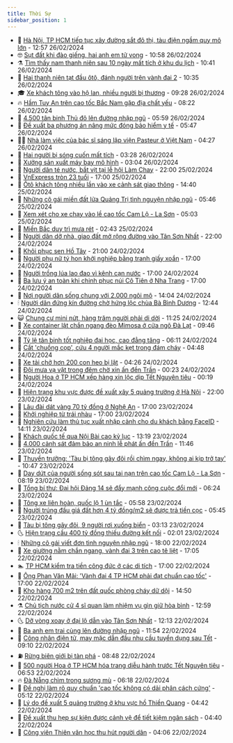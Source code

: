 ```yaml
---
title: Thời Sự
sidebar_position: 1
---
```


<!-- vnexpress-thoi-su:START -->
- 🦒 [Hà Nội, TP HCM tiếp tục xây đường sắt đô thị, tàu điện ngầm quy mô lớn](https://vnexpress.net/ha-noi-tp-hcm-tiep-tuc-xay-duong-sat-do-thi-tau-dien-ngam-quy-mo-lon-4715594.html) - 12:57 26/02/2024
- 🤓 [Sụt đất khi đào giếng, hai anh em tử vong](https://vnexpress.net/sut-dat-khi-dao-gieng-hai-anh-em-tu-vong-4715574.html) - 10:58 26/02/2024
- ⚗️ [Tìm thấy nam thanh niên sau 10 ngày mất tích ở khu du lịch](https://vnexpress.net/tim-thay-nam-thanh-nien-sau-10-ngay-mat-tich-o-khu-du-lich-4715542.html) - 10:41 26/02/2024
- 🌊 [Hai thanh niên tạt đầu ôtô, đánh người trên vành đai 2](https://vnexpress.net/hai-thanh-nien-tat-dau-oto-danh-nguoi-tren-vanh-dai-2-4715564.html) - 10:35 26/02/2024
- 🎓 [Xe khách tông vào hộ lan, nhiều người bị thương](https://vnexpress.net/xe-khach-tong-vao-ho-lan-nhieu-nguoi-bi-thuong-4715537.html) - 09:28 26/02/2024
- 🔥 [Hầm Tuy An trên cao tốc Bắc Nam gặp địa chất yếu](https://vnexpress.net/ham-tuy-an-tren-cao-toc-bac-nam-gap-dia-chat-yeu-4715365.html) - 08:22 26/02/2024
- 🦏 [4.500 tân binh Thủ đô lên đường nhập ngũ](https://vnexpress.net/4-500-tan-binh-thu-do-len-duong-nhap-ngu-4715393.html) - 05:59 26/02/2024
- 👺 [Đề xuất ba phương án nâng mức đóng bảo hiểm y tế](https://vnexpress.net/de-xuat-ba-phuong-an-nang-muc-dong-bao-hiem-y-te-4715418.html) - 05:47 26/02/2024
- 🧑‍🏫 [Nhà làm việc của bác sĩ sáng lập viện Pasteur ở Việt Nam](https://vnexpress.net/nha-lam-viec-cua-bac-si-sang-lap-vien-pasteur-o-viet-nam-4714965.html) - 04:27 26/02/2024
- 🚦 [Hai người bị sóng cuốn mất tích](https://vnexpress.net/hai-nguoi-bi-song-cuon-mat-tich-4715312.html) - 03:28 26/02/2024
- 🎉 [Xưởng sản xuất máy bay mô hình](https://vnexpress.net/xuong-san-xuat-may-bay-mo-hinh-4715052.html) - 03:04 26/02/2024
- 🦒 [Người dân té nước, bắt vịt tại lễ hội Làm Chay](https://vnexpress.net/nguoi-dan-te-nuoc-bat-vit-tai-le-hoi-lam-chay-4715246.html) - 22:00 25/02/2024
- 🤗 [VnExpress tròn 23 tuổi](https://vnexpress.net/vnexpress-tron-23-tuoi-4714668.html) - 17:00 25/02/2024
- 💼 [Ôtô khách tông nhiều lần vào xe cảnh sát giao thông](https://vnexpress.net/oto-khach-tong-nhieu-lan-vao-xe-canh-sat-giao-thong-4715213.html) - 14:40 25/02/2024
- 🤩 [Những cô gái miền đất lửa Quảng Trị tình nguyện nhập ngũ](https://vnexpress.net/nhung-co-gai-mien-dat-lua-quang-tri-tinh-nguyen-nhap-ngu-4715072.html) - 05:46 25/02/2024
- 🤡 [Xem xét cho xe chạy vào lề cao tốc Cam Lộ - La Sơn](https://vnexpress.net/xem-xet-cho-xe-chay-vao-le-cao-toc-cam-lo-la-son-4715109.html) - 05:03 25/02/2024
- 💯 [Miền Bắc duy trì mưa rét](https://vnexpress.net/mien-bac-duy-tri-mua-ret-4715089.html) - 02:43 25/02/2024
- 👺 [Người dân dỡ nhà, giao đất mở rộng đường vào Tân Sơn Nhất](https://vnexpress.net/nguoi-dan-do-nha-giao-dat-mo-rong-duong-vao-tan-son-nhat-4714901.html) - 22:00 24/02/2024
- 🌮 [Khôi phục sen Hồ Tây](https://vnexpress.net/khoi-phuc-sen-ho-tay-4715015.html) - 21:00 24/02/2024
- 🥸 [Người phụ nữ tý hon khởi nghiệp bằng tranh giấy xoắn](https://vnexpress.net/nguoi-phu-nu-ty-hon-khoi-nghiep-bang-tranh-giay-xoan-4714748.html) - 17:00 24/02/2024
- 🐻 [Người trồng lúa lao đao vì kênh cạn nước](https://vnexpress.net/nguoi-trong-lua-lao-dao-vi-kenh-can-nuoc-4715001.html) - 17:00 24/02/2024
- 👀 [Ba lưu ý an toàn khi chinh phục núi Cô Tiên ở Nha Trang](https://vnexpress.net/ba-luu-y-an-toan-khi-chinh-phuc-nui-co-tien-o-nha-trang-4714781.html) - 17:00 24/02/2024
- 🤔 [Nơi người dân sống chung với 2.000 ngôi mộ](https://vnexpress.net/noi-nguoi-dan-song-chung-voi-2-000-ngoi-mo-4714913.html) - 14:04 24/02/2024
- 🕯 [Người dân đứng kín đường chờ hứng lộc chùa Bà Bình Dương](https://vnexpress.net/nguoi-dan-dung-kin-duong-cho-hung-loc-chua-ba-binh-duong-4714991.html) - 12:44 24/02/2024
- 😺 [Chung cư mini nứt, hàng trăm người phải di dời](https://vnexpress.net/chung-cu-mini-nut-hang-tram-nguoi-phai-di-doi-4714971.html) - 11:25 24/02/2024
- 🦆 [Xe container lật chắn ngang đèo Mimosa ở cửa ngõ Đà Lạt](https://vnexpress.net/xe-container-lat-chan-ngang-deo-mimosa-o-cua-ngo-da-lat-4714963.html) - 09:46 24/02/2024
- 🧰 [Tỷ lệ tân binh tốt nghiệp đại học, cao đẳng tăng](https://vnexpress.net/ty-le-tan-binh-tot-nghiep-dai-hoc-cao-dang-tang-4714642.html) - 06:11 24/02/2024
- 🦍 [Cắt &#39;chuồng cọp&#39;, cứu 4 người mắc kẹt trong đám cháy](https://vnexpress.net/cat-chuong-cop-cuu-4-nguoi-mac-ket-trong-dam-chay-4714895.html) - 04:48 24/02/2024
- 🧰 [Xe tải chở hơn 200 con heo bị lật](https://vnexpress.net/xe-tai-cho-hon-200-con-heo-bi-lat-4714894.html) - 04:26 24/02/2024
- 💃 [Đội mưa vạ vật trong đêm chờ xin ấn đền Trần](https://video.vnexpress.net/doi-mua-va-vat-trong-dem-cho-xin-an-den-tran-4714818.html) - 00:23 24/02/2024
- 🧰 [Người Hoa ở TP HCM xếp hàng xin lộc dịp Tết Nguyên tiêu](https://vnexpress.net/nguoi-hoa-o-tp-hcm-xep-hang-xin-loc-dip-tet-nguyen-tieu-4714768.html) - 00:19 24/02/2024
- 🚀 [Hiện trạng khu vực được đề xuất xây 5 quảng trường ở Hà Nội](https://vnexpress.net/hien-trang-khu-vuc-duoc-de-xuat-xay-5-quang-truong-o-ha-noi-4714524.html) - 22:00 23/02/2024
- 🎊 [Lâu đài dát vàng 70 tỷ đồng ở Nghệ An](https://vnexpress.net/lau-dai-dat-vang-70-ty-dong-o-nghe-an-4714496.html) - 17:00 23/02/2024
- 🤭 [Khởi nghiệp từ trái nhàu](https://vnexpress.net/khoi-nghiep-tu-trai-nhau-4709028.html) - 17:00 23/02/2024
- 🤗 [Nghiên cứu làm thủ tục xuất nhập cảnh cho du khách bằng FaceID](https://vnexpress.net/nghien-cuu-lam-thu-tuc-xuat-nhap-canh-cho-du-khach-bang-faceid-4714761.html) - 14:11 23/02/2024
- 🌈 [Khách quốc tế qua Nội Bài cao kỷ lục](https://vnexpress.net/khach-quoc-te-qua-noi-bai-cao-ky-luc-4714743.html) - 13:19 23/02/2024
- 🦣 [4.000 cảnh sát đảm bảo an ninh lễ phát ấn đền Trần](https://video.vnexpress.net/4-000-canh-sat-dam-bao-an-ninh-le-phat-an-den-tran-4714729.html) - 11:46 23/02/2024
- 🎡 [Thuyền trưởng: &#39;Tàu bị tông gãy đôi rồi chìm ngay, không ai kịp trở tay&#39;](https://vnexpress.net/thuyen-truong-tau-bi-tong-gay-doi-roi-chim-ngay-khong-ai-kip-tro-tay-4714593.html) - 10:47 23/02/2024
- 🦏 [Day dứt của người sống sót sau tai nạn trên cao tốc Cam Lộ - La Sơn](https://vnexpress.net/day-dut-cua-nguoi-song-sot-sau-tai-nan-tren-cao-toc-cam-lo-la-son-4714552.html) - 08:19 23/02/2024
- 🎊 [Tổng bí thư: Đại hội Đảng 14 sẽ đẩy mạnh công cuộc đổi mới](https://vnexpress.net/tong-bi-thu-dai-hoi-dang-14-se-day-manh-cong-cuoc-doi-moi-4714546.html) - 06:24 23/02/2024
- 🫶 [Tông xe liên hoàn, quốc lộ 1 ùn tắc](https://vnexpress.net/tong-xe-lien-hoan-quoc-lo-1-un-tac-4714547.html) - 05:58 23/02/2024
- 🤔 [Người trúng đấu giá đất hơn 4 tỷ đồng/m2 sẽ được trả tiền cọc](https://vnexpress.net/nguoi-trung-dau-gia-dat-hon-4-ty-dong-m2-se-duoc-tra-tien-coc-4714536.html) - 05:45 23/02/2024
- 🤠 [Tàu bị tông gãy đôi, 9 người rơi xuống biển](https://vnexpress.net/tau-bi-tong-gay-doi-9-nguoi-roi-xuong-bien-4714466.html) - 03:13 23/02/2024
- 🌜 [Hiện trạng cầu 400 tỷ đồng thiếu đường kết nối](https://vnexpress.net/hien-trang-cau-400-ty-dong-thieu-duong-ket-noi-4714322.html) - 02:01 23/02/2024
- 🕯 [Những cô gái viết đơn tình nguyện nhập ngũ](https://vnexpress.net/nhung-co-gai-viet-don-tinh-nguyen-nhap-ngu-4714126.html) - 18:00 22/02/2024
- 🤔 [Xe giường nằm chắn ngang, vành đai 3 trên cao tê liệt](https://vnexpress.net/xe-giuong-nam-chan-ngang-vanh-dai-3-tren-cao-te-liet-4714330.html) - 17:05 22/02/2024
- 🏊 [TP HCM kiểm tra tiền công đức ở các di tích](https://vnexpress.net/tp-hcm-kiem-tra-tien-cong-duc-o-cac-di-tich-4714317.html) - 17:00 22/02/2024
- 🌮 [Ông Phan Văn Mãi: &#39;Vành đai 4 TP HCM phải đạt chuẩn cao tốc&#39;](https://vnexpress.net/ong-phan-van-mai-vanh-dai-4-tp-hcm-phai-dat-chuan-cao-toc-4714306.html) - 17:00 22/02/2024
- 🫣 [Kho hàng 700 m2 trên đất quốc phòng cháy dữ dội](https://vnexpress.net/kho-hang-700-m2-tren-dat-quoc-phong-chay-du-doi-4714311.html) - 14:50 22/02/2024
- ⚗️ [Chủ tịch nước cử 4 sĩ quan làm nhiệm vụ gìn giữ hòa bình](https://vnexpress.net/chu-tich-nuoc-cu-4-si-quan-lam-nhiem-vu-gin-giu-hoa-binh-4714291.html) - 12:59 22/02/2024
- 🌜 [Dỡ vòng xoay ở đại lộ dẫn vào Tân Sơn Nhất](https://vnexpress.net/do-vong-xoay-o-dai-lo-dan-vao-tan-son-nhat-4714282.html) - 12:13 22/02/2024
- 🌁 [Ba anh em trai cùng lên đường nhập ngũ](https://vnexpress.net/ba-anh-em-trai-cung-len-duong-nhap-ngu-4714251.html) - 11:54 22/02/2024
- 🐲 [Công nhân điện tử, may mặc dẫn đầu nhu cầu tuyển dụng sau Tết](https://vnexpress.net/cong-nhan-dien-tu-may-mac-dan-dau-nhu-cau-tuyen-dung-sau-tet-4714204.html) - 09:10 22/02/2024
- ⛽️ [Rừng biên giới bị tàn phá](https://vnexpress.net/rung-bien-gioi-bi-tan-pha-4714173.html) - 08:48 22/02/2024
- 🗽 [500 người Hoa ở TP HCM hóa trang diễu hành trước Tết Nguyên tiêu](https://vnexpress.net/500-nguoi-hoa-o-tp-hcm-hoa-trang-dieu-hanh-truoc-tet-nguyen-tieu-4714082.html) - 06:53 22/02/2024
- 🔥 [Đà Nẵng chìm trong sương mù](https://vnexpress.net/da-nang-chim-trong-suong-mu-4714106.html) - 06:18 22/02/2024
- 💯 [Đề nghị làm rõ quy chuẩn &#39;cao tốc không có dải phân cách cứng&#39;](https://vnexpress.net/de-nghi-lam-ro-quy-chuan-cao-toc-khong-co-dai-phan-cach-cung-4714074.html) - 05:12 22/02/2024
- 🦆 [Lý do đề xuất 5 quảng trường ở khu vực hồ Thiền Quang](https://vnexpress.net/ly-do-de-xuat-5-quang-truong-o-khu-vuc-ho-thien-quang-4713894.html) - 04:42 22/02/2024
- 🫣 [Đề xuất thu hẹp sự kiện được cảnh vệ để tiết kiệm ngân sách](https://vnexpress.net/de-xuat-thu-hep-su-kien-duoc-canh-ve-de-tiet-kiem-ngan-sach-4714052.html) - 04:40 22/02/2024
- 🤡 [Công viên Thiên văn học thu hút người dân](https://vnexpress.net/cong-vien-thien-van-hoc-thu-hut-nguoi-dan-4713870.html) - 04:06 22/02/2024<!-- vnexpress-thoi-su:END -->